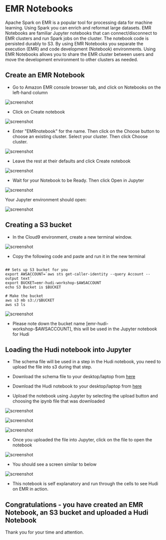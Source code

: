 # EMR Notebooks

Apache Spark on EMR is a popular tool for processing data for machine learning. Using Spark you can enrich and reformat large datasets. EMR Notebooks are familiar Jupyter notebooks that can connect/disconnect to EMR clusters and run Spark jobs on the cluster. The notebook code is persisted durably to S3. By using EMR Notebooks you separate the execution (EMR) and code development (Notebook) environments. Using EMR Notebooks allows you to share the EMR cluster between users and move the development environment to other clusters as needed. 

## Create an EMR Notebook

* Go to Amazon EMR console browser tab, and click on Notebooks on the left-hand column

![screenshot](images/N1.png)

* Click on Create notebook

![screenshot](images/N2.png)

* Enter "EMRnotebook" for the name.  Then click on the Choose button to choose an existing cluster.  Select your cluster.  Then click Choose cluster.

![screenshot](images/N3.png)

* Leave the rest at their defaults and click Create notebook

![screenshot](images/N4.png)

* Wait for your Notebook to be Ready.  Then click Open in Jupyter

![screenshot](images/N5.png)

Your Jupyter environment should open:

![screenshot](images/N6.png)


## Creating a S3 bucket

* In the Cloud9 environment, create a new terminal window.

![screenshot](images/N61.png)

* Copy the following code and paste and run it in the new terminal

```

## Sets up S3 bucket for you
export AWSACCOUNT=`aws sts get-caller-identity --query Account --output text`
export BUCKET=emr-hudi-workshop-$AWSACCOUNT
echo S3 Bucket is $BUCKET

# Make the bucket
aws s3 mb s3://$BUCKET
aws s3 ls

```

![screenshot](images/N62.png)

* Please note down the bucket name [emr-hudi-workshop-$AWSACCOUNT], this will be used in the Jupyter notebook for Hudi

## Loading the Hudi notebook into Jupyter

* The schema file will be used in a step in the Hudi notebook, you need to upload the file into s3 during that step.
* Download the schema file to your desktop/laptop from [here](https://bit.ly/schema-file-v3)


* Download the Hudi notebook to your desktop/laptop from [here](https://bit.ly/hudi-notebook-v2)


* Upload the notebook using Jupyter by selecting the upload button and choosing the ipynb file that was downloaded

![screenshot](images/N7.png)

![screenshot](images/N8.png)

![screenshot](images/N9.png)

* Once you uploaded the file into Jupyter, click on the file to open the notebook

![screenshot](images/N10.png)

* You should see a screen similar to below

![screenshot](images/N11.png)

* This notebook is self explanatory and run through the cells to see Hudi on EMR in action.




## Congratulations - you have created an EMR Notebook, an S3 bucket and uploaded a Hudi Notebook

Thank you for your time and attention.

